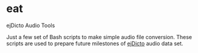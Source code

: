 # eat
ejDicto Audio Tools

Just a few set of Bash scripts to make simple audio file conversion. These scripts are used to prepare future milestones of [ejDicto](https://github.com/pcardona34/ejdicto) audio data set. 

